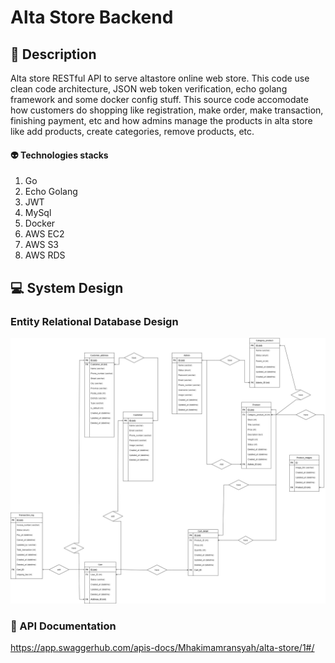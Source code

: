 # Alta Store Backend
## :orange_book: Description
Alta store RESTful API to serve altastore online web store. This code use clean code architecture, JSON web token verification, echo golang framework and some docker config stuff. This source code accomodate how customers do shopping like registration, make order, make transaction, finishing payment, etc and how admins manage the products in alta store like add products, create categories, remove products, etc.
#### :alien: Technologies stacks
1. Go 
1. Echo Golang
1. JWT
1. MySql
1. Docker
1. AWS EC2
1. AWS S3
1. AWS RDS


## :computer: System Design
### Entity Relational Database Design
![GitHub Logo](ERD.jpg)
### :open_book: API Documentation
https://app.swaggerhub.com/apis-docs/Mhakimamransyah/alta-store/1#/


